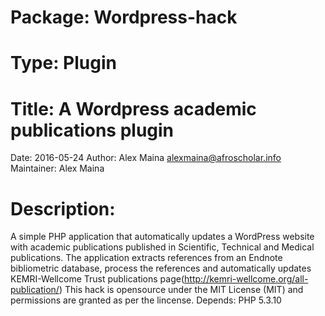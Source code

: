 # Package: Wordpress-hack
# Type: Plugin
# Title: A Wordpress academic publications plugin
Date: 2016-05-24
Author: Alex Maina <alexmaina@afroscholar.info>
Maintainer: Alex Maina
# Description: 
A simple PHP application that automatically updates a WordPress website with academic publications published in Scientific, Technical and Medical publications.
The application extracts references from an Endnote bibliometric database, process the references and automatically updates KEMRI-Wellcome Trust publications page(http://kemri-wellcome.org/all-publication/)
This hack is opensource under the MIT License (MIT) and permissions are granted as per the lincense.
Depends: PHP 5.3.10
